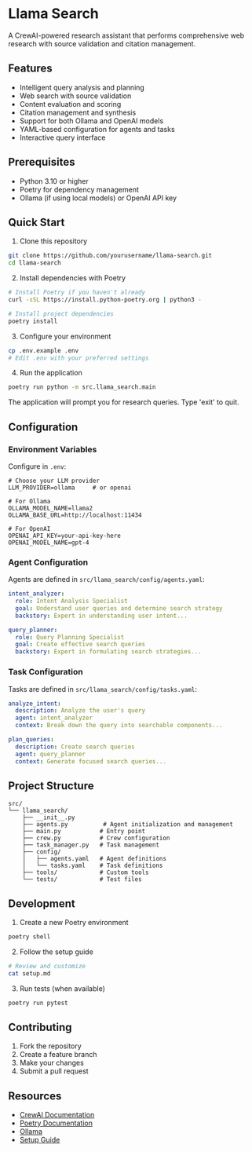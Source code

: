 # Llama Search

A CrewAI-powered research assistant that performs comprehensive web research with source validation and citation management.

## Features

- Intelligent query analysis and planning
- Web search with source validation
- Content evaluation and scoring
- Citation management and synthesis
- Support for both Ollama and OpenAI models
- YAML-based configuration for agents and tasks
- Interactive query interface

## Prerequisites

- Python 3.10 or higher
- Poetry for dependency management
- Ollama (if using local models) or OpenAI API key

## Quick Start

1. Clone this repository
```bash
git clone https://github.com/yourusername/llama-search.git
cd llama-search
```

2. Install dependencies with Poetry
```bash
# Install Poetry if you haven't already
curl -sSL https://install.python-poetry.org | python3 -

# Install project dependencies
poetry install
```

3. Configure your environment
```bash
cp .env.example .env
# Edit .env with your preferred settings
```

4. Run the application
```bash
poetry run python -m src.llama_search.main
```

The application will prompt you for research queries. Type 'exit' to quit.

## Configuration

### Environment Variables

Configure in `.env`:
```env
# Choose your LLM provider
LLM_PROVIDER=ollama     # or openai

# For Ollama
OLLAMA_MODEL_NAME=llama2
OLLAMA_BASE_URL=http://localhost:11434

# For OpenAI
OPENAI_API_KEY=your-api-key-here
OPENAI_MODEL_NAME=gpt-4
```

### Agent Configuration

Agents are defined in `src/llama_search/config/agents.yaml`:
```yaml
intent_analyzer:
  role: Intent Analysis Specialist
  goal: Understand user queries and determine search strategy
  backstory: Expert in understanding user intent...

query_planner:
  role: Query Planning Specialist
  goal: Create effective search queries
  backstory: Expert in formulating search strategies...
```

### Task Configuration

Tasks are defined in `src/llama_search/config/tasks.yaml`:
```yaml
analyze_intent:
  description: Analyze the user's query
  agent: intent_analyzer
  context: Break down the query into searchable components...

plan_queries:
  description: Create search queries
  agent: query_planner
  context: Generate focused search queries...
```

## Project Structure

```
src/
└── llama_search/
    ├── __init__.py
    ├── agents.py          # Agent initialization and management
    ├── main.py           # Entry point
    ├── crew.py           # Crew configuration
    ├── task_manager.py   # Task management
    ├── config/
    │   ├── agents.yaml   # Agent definitions
    │   └── tasks.yaml    # Task definitions
    ├── tools/            # Custom tools
    └── tests/            # Test files
```

## Development

1. Create a new Poetry environment
```bash
poetry shell
```

2. Follow the setup guide
```bash
# Review and customize
cat setup.md
```

3. Run tests (when available)
```bash
poetry run pytest
```

## Contributing

1. Fork the repository
2. Create a feature branch
3. Make your changes
4. Submit a pull request

## Resources

- [CrewAI Documentation](https://docs.crewai.com/)
- [Poetry Documentation](https://python-poetry.org/docs/)
- [Ollama](https://ollama.ai/)
- [Setup Guide](setup.md)
